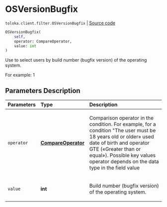 # OSVersionBugfix
`toloka.client.filter.OSVersionBugfix` | [Source code](https://github.com/Toloka/toloka-kit/blob/v0.1.24/src/client/filter.py#L537)

```python
OSVersionBugfix(
    self,
    operator: CompareOperator,
    value: int
)
```

Use to select users by build number (bugfix version) of the operating system.


For example: 1

## Parameters Description

| Parameters | Type | Description |
| :----------| :----| :-----------|
`operator`|**[CompareOperator](toloka.client.primitives.operators.CompareOperator.md)**|<p>Comparison operator in the condition. For example, for a condition &quot;The user must be 18 years old or older» used date of birth and operator GTE («Greater than or equal»). Possible key values operator depends on the data type in the field value</p>
`value`|**int**|<p>Build number (bugfix version) of the operating system.</p>

